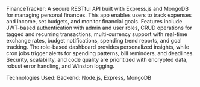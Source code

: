 FinanceTracker:
        A secure RESTful API built with Express.js and MongoDB for managing personal finances. This app enables users to track expenses and income, set budgets, and monitor financial goals. Features include 
            JWT-based authentication with admin and user roles, 
            CRUD operations for tagged and recurring transactions, 
            multi-currency support with real-time exchange rates, 
            budget notifications, spending trend reports, and goal tracking. 
            The role-based dashboard provides personalized insights, while cron jobs trigger alerts for spending patterns, bill reminders, and deadlines. 
            Security, scalability, and code quality are prioritized with encrypted data, robust error handling, and Winston logging.  

Technologies Used:
    Backend: Node.js, Express, MongoDB
